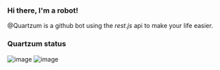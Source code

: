 ### Hi there, I'm a robot!
@Quartzum is a github bot using the _rest.js_ api to make your life easier.
### Quartzum status
![image](https://github-readme-stats.vercel.app/api/top-langs/?username=quartzum&layout=compact&langs_count=21&theme=dark&test=9)
![image](https://github-readme-stats.vercel.app/api?username=quartzum&theme=dark)
